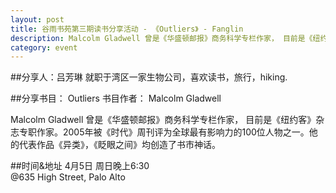 ```yaml
---
layout: post
title: 谷雨书苑第三期读书分享活动 - 《Outliers》 - Fanglin
description: Malcolm Gladwell 曾是《华盛顿邮报》商务科学专栏作家， 目前是《纽约客》杂志专职作家。2005年被《时代》周刊评为全球最有影响力的100位人物之一。他的代表作品《异类》，《眨眼之间》均创造了书市神话。
category: event
---
```


##分享人：吕芳琳
就职于湾区一家生物公司，喜欢读书，旅行，hiking.

##分享书目： Outliers
书目作者： Malcolm Gladwell

Malcolm Gladwell 曾是《华盛顿邮报》商务科学专栏作家， 目前是《纽约客》杂志专职作家。2005年被《时代》周刊评为全球最有影响力的100位人物之一。他的代表作品《异类》，《眨眼之间》均创造了书市神话。

##时间&地址
4月5日 周日晚上6:30<br>
@635 High Street, Palo Alto

